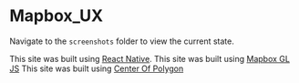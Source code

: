 # Mapbox_UX

Navigate to the `screenshots` folder to view the current state.

This site was built using [React Native](https://reactnative.dev).
This site was built using [Mapbox GL JS](https://github.com/rnmapbox/maps)
This site was built using [Center Of Polygon](https://github.com/mapbox/polylabel)
